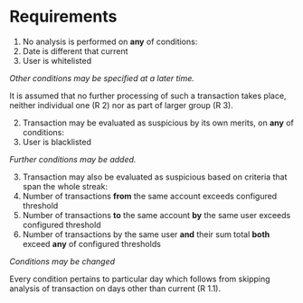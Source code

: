 Requirements
============

1. No analysis is performed on **any** of conditions:
  1. Date is different that current
  2. User is whitelisted
  
  *Other conditions may be specified at a later time.*
  
  It is assumed that no further processing of such a transaction takes place, neither individual one (R 2) nor as part of larger group (R 3). 
  
2. Transaction may be evaluated as suspicious by its own merits, on **any** of conditions:
  1. User is blacklisted
  
  *Further conditions may be added.* 

3. Transaction may also be evaluated as suspicious based on criteria that span the whole streak:
  1. Number of transactions **from** the same account exceeds configured threshold
  2. Number of transactions **to** the same account **by** the same user exceeds configured threshold
  3. Number of transactions by the same user **and** their sum total **both** exceed **any** of configured thresholds
    
  *Conditions may be changed*
  
  Every condition pertains to particular day which follows from skipping analysis of transaction on days other than current (R 1.1).
  